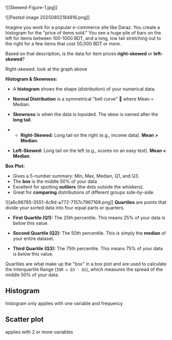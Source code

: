 
![[Skewed-Figure-1.jpg]]

![[Pasted image 20250802184916.png]]

Imagine you work for a popular e-commerce site like Daraz. You create a histogram for the "price of items sold." You see a huge pile of bars on the left for items between 100-1000 BDT, and a long, low tail stretching out to the right for a few items that cost 50,000 BDT or more.

Based on that description, is the data for item prices **right-skewed** or **left-skewed**?

Right-skewed. 
look at the graph above



**Histogram & Skewness:**

- A **histogram** shows the shape (distribution) of your numerical data.
- **Normal Distribution** is a symmetrical "bell curve" 🔔 where Mean = Median.
- **Skewness** is when the data is lopsided. The skew is named after the **long tail**.
- - **Right-Skewed:** Long tail on the right (e.g., income data). **Mean > Median**.
    
- **Left-Skewed:** Long tail on the left (e.g., scores on an easy test). **Mean < Median**.


**Box Plot:**
- Gives a 5-number summary: Min, Max, Median, Q1, and Q3.
- The **box** is the middle 50% of your data
- Excellent for spotting **outliers** (the dots outside the whiskers).
- Great for **comparing** distributions of different groups side-by-side.



![[a6c98785-3551-4c9d-a772-7157c7967169.png]]
**Quartiles** are points that divide your sorted data into four equal parts or quarters.

- **First Quartile (Q1):** The 25th percentile. This means 25% of your data is _below_ this value.
    
- **Second Quartile (Q2):** The 50th percentile. This is simply the **median** of your entire dataset.
    
- **Third Quartile (Q3):** The 75th percentile. This means 75% of your data is _below_ this value.
    

Quartiles are what make up the "box" in a box plot and are used to calculate the Interquartile Range (`IQR = Q3 - Q1`), which measures the spread of the middle 50% of your data.



## Histogram
histogram only applies with one variable and frequency

## Scatter plot
applies with 2 or more variables